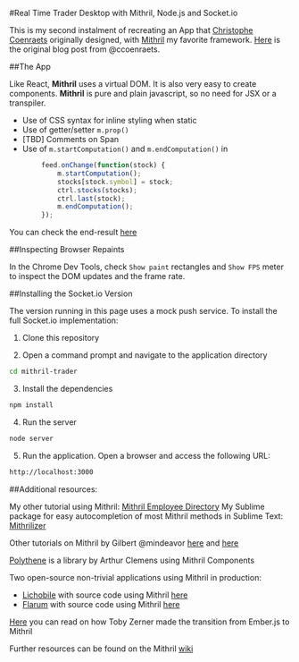 #Real Time Trader Desktop with Mithril, Node.js and Socket.io

This is my second instalment of recreating an App that [Christophe Coenraets](http://coenraets.org/blog/) originally designed, with [Mithril](http://mithril.js.org/) my favorite framework.
[Here](http://coenraets.org/blog/2015/03/real-time-trader-desktop-with-react-node-js-and-socket-io/) is the original blog post from @ccoenraets.

##The App

Like React, **Mithril** uses a virtual DOM. It is also very easy to create components. 
**Mithril** is pure and plain javascript, so no need for JSX or a transpiler.
- Use of CSS syntax for inline styling when static
- Use of getter/setter `m.prop()`
- [TBD] Comments on Span
- Use of `m.startComputation()` and `m.endComputation()` in
```javascript
		feed.onChange(function(stock) {
			m.startComputation();
			stocks[stock.symbol] = stock;
			ctrl.stocks(stocks);
			ctrl.last(stock);
			m.endComputation();
		});
```
You can check the end-result [here](http://bondifrench.github.io/mithril-trader/)

##Inspecting Browser Repaints

In the Chrome Dev Tools, check `Show paint` rectangles and `Show FPS` meter to inspect the DOM updates and the frame rate.

##Installing the Socket.io Version

The version running in this page uses a mock push service. To install the full Socket.io implementation:

1. Clone this repository

2. Open a command prompt and navigate to the application directory
```bash
cd mithril-trader
```
3. Install the dependencies
```bash
npm install
```
4. Run the server
```bash
node server
```
5. Run the application. Open a browser and access the following URL:
```bash
http://localhost:3000
```

##Additional resources:

My other tutorial using Mithril: [Mithril Employee Directory](https://github.com/Bondifrench/mithril-employee-directory) 
My Sublime package for easy autocompletion of most Mithril methods in Sublime Text: [Mithrilizer](https://github.com/Bondifrench/Mithrilizer)

Other tutorials on Mithril by Gilbert @mindeavor [here](http://gilbert.ghost.io/mithril-js-tutorial-1/) and [here](http://gilbert.ghost.io/mithril-js-tutorial-2/)

[Polythene](http://polythene.js.org/#polythene) is a library by Arthur Clemens using Mithril Components

Two open-source non-trivial applications using Mithril in production:
- [Lichobile](https://github.com/veloce/lichobile) with source code using Mithril [here](https://github.com/veloce/lichobile/tree/2.3.x/project/src/js)
- [Flarum](http://flarum.org/) with source code using Mithril [here](https://github.com/flarum/core/tree/master/js)

[Here](http://tobyzerner.com/mithril/) you can read on how Toby Zerner made the transition from Ember.js to Mithril

Further resources can be found on the Mithril [wiki](https://github.com/lhorie/mithril.js/wiki)